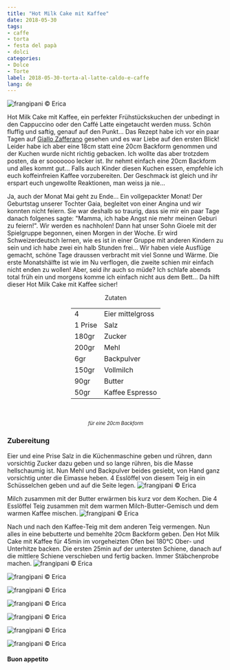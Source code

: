 ```yaml
---
title: "Hot Milk Cake mit Kaffee"
date: 2018-05-30
tags:
- caffe
- torta
- festa del papà
- dolci
categories:
- Dolce
- Torte
label: 2018-05-30-torta-al-latte-caldo-e-caffe
lang: de
---
```

![](../2018-05-30-torta-al-latte-caldo-e-caffe/header.jpg "frangipani © Erica")

Hot Milk Cake mit Kaffee, ein perfekter Frühstückskuchen der unbedingt in den Cappuccino oder den Caffé Latte eingetaucht werden muss. Schön fluffig und saftig, genauf auf den Punkt... Das Rezept habe ich vor ein paar Tagen auf <a href="https://ricette.giallozafferano.it/Torta-al-latte-caldo-e-caffe.html" target="_blank">Giallo Zafferano</a> gesehen und es war Liebe auf den ersten Blick! Leider habe ich aber eine 18cm statt eine 20cm Backform genommen und der Kuchen wurde nicht richtig gebacken. Ich wollte das aber trotzdem posten, da er sooooooo lecker ist. Ihr nehmt einfach eine 20cm Backform und alles kommt gut... Falls auch Kinder diesen Kuchen essen, empfehle ich euch koffeinfreien Kaffee vorzubereiten. Der Geschmack ist gleich und ihr erspart euch ungewollte Reaktionen, man weiss ja nie...

Ja, auch der Monat Mai geht zu Ende... Ein vollgepackter Monat! Der Geburtstag unserer Tochter Gaia, begleitet von einer Angina und wir konnten nicht feiern. Sie war deshalb so traurig, dass sie mir ein paar Tage danach folgenes sagte: "Mamma, ich habe Angst nie mehr meinen Geburi zu feiern!". Wir werden es nachholen! Dann hat unser Sohn Gioele mit der Spielgruppe begonnen, einen Morgen in der Woche. Er wird Schweizerdeutsch lernen, wie es ist in einer Gruppe mit anderen Kindern zu sein und ich habe zwei ein halb Stunden frei... Wir haben viele Ausflüge gemacht, schöne Tage draussen verbracht mit viel Sonne und Wärme. Die erste Monatshälfte ist wie im Nu verflogen, die zweite schien mir einfach nicht enden zu wollen! Aber, seid ihr auch so müde? Ich schlafe abends total früh ein und morgens komme ich einfach nicht aus dem Bett... Da hilft dieser Hot Milk Cake mit Kaffee sicher!

<div id="wrapper" style="text-align: center">
  <div id="yourdiv" style="display: inline-block;">
    <div class="ingredients">
      <div class="ingredients-title">Zutaten</div>
      <table>
        <tbody>
          <tr>
           <td>4</td>
            <td>Eier mittelgross</td>
          </tr>
          <tr>
            <td>1 Prise</td>
            <td>Salz</td>
          </tr>
          <tr>
            <td>180gr</td>
            <td>Zucker</td>
          </tr>
          <tr>
            <td>200gr</td>
            <td>Mehl</td>
          </tr>
          <tr>
            <td>6gr</td>
            <td>Backpulver</td>
          </tr>
          <tr>
            <td>150gr</td>
            <td>Vollmilch</td>
          </tr>
          <tr>
            <td>90gr</td>
            <td>Butter</td>
          </tr>
          <tr>
            <td>50gr</td>
            <td>Kaffee Espresso</td>
        </tbody>
      </table>
      <br></br>
      <i class="pull-right" style="font-size: 80%;">für eine 20cm Backform</i>
    </div>
  </div>
</div>


<h3>
  <font color="grey">
    <i class="fa-solid fa-gears"></i>
  </font> Zubereitung
</h3>

Eier und eine Prise Salz in die Küchenmaschine geben und rühren, dann vorsichtig Zucker dazu geben und so lange rühren, bis die Masse hellschaumig ist. Nun Mehl und Backpulver beides gesiebt, von Hand ganz vorsichtig unter die Eimasse heben. 4 Esslöffel von diesem Teig in ein Schüsselchen geben und auf die Seite legen.
![](../2018-05-30-torta-al-latte-caldo-e-caffe/impasto.jpg "frangipani © Erica")

Milch zusammen mit der Butter erwärmen bis kurz vor dem Kochen. Die 4 Esslöffel Teig zusammen mit dem warmen Milch-Butter-Gemisch und dem warmen Kaffee mischen.
![](../2018-05-30-torta-al-latte-caldo-e-caffe/caffe.jpg "frangipani © Erica")

Nach und nach den Kaffee-Teig mit dem anderen Teig vermengen. Nun alles in eine bebutterte und bemehlte 20cm Backform geben. Den Hot Milk Cake mit Kaffee für 45min im vorgeheizten Ofen bei 180°C Ober- und Unterhitze backen. Die ersten 25min auf der untersten Schiene, danach auf die mittlere Schiene verschieben und fertig backen. Immer Stäbchenprobe machen.
![](../2018-05-30-torta-al-latte-caldo-e-caffe/risultato1.jpg "frangipani © Erica")

![](../2018-05-30-torta-al-latte-caldo-e-caffe/risultato2.jpg "frangipani © Erica")

![](../2018-05-30-torta-al-latte-caldo-e-caffe/risultato3.jpg "frangipani © Erica")

![](../2018-05-30-torta-al-latte-caldo-e-caffe/risultato4.jpg "frangipani © Erica")

![](../2018-05-30-torta-al-latte-caldo-e-caffe/risultato5.jpg "frangipani © Erica")

![](../2018-05-30-torta-al-latte-caldo-e-caffe/risultato6.jpg "frangipani © Erica")

![](../2018-05-30-torta-al-latte-caldo-e-caffe/risultato7.jpg "frangipani © Erica")

<h4>Buon appetito
  <font color="red">
    <i class="fa-regular fa-face-smile"></i>
  </font>
</h4>